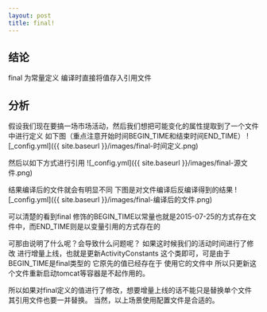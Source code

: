```yaml
---
layout: post
title: final!
---
```


## 结论
final 为常量定义 编译时直接将值存入引用文件

## 分析

假设我们现在要搞一场市场活动，然后我们想把可能变化的属性提取到了一个文件中进行定义
如下图（重点注意开始时间BEGIN_TIME和结束时间END_TIME）
![_config.yml]({{ site.baseurl }}/images/final-时间定义.png)

然后以如下方式进行引用
![_config.yml]({{ site.baseurl }}/images/final-源文件.png)


结果编译后的文件就会有明显不同 下图是对文件编译后反编译得到的结果
![_config.yml]({{ site.baseurl }}/images/final-编译后的文件.png)

可以清楚的看到final 修饰的BEGIN_TIME以常量也就是2015-07-25的方式存在文件中，而END_TIME则是以变量引用的方式存在的


可那由说明了什么呢？会导致什么问题呢？
如果这时候我们的活动时间进行了修改  进行增量上线，也就是更新ActivityConstants 这个类即可，可是由于BEGIN_TIME是final类型的
它原先的值已经存在于 使用它的文件中 所以只更新这个文件重新启动tomcat等容器是不起作用的。

所以如果对final定义的值进行了修改，想要增量上线的话不能只是替换单个文件其引用文件也要一并替换。
当然，以上场景使用配置文件是合适的。